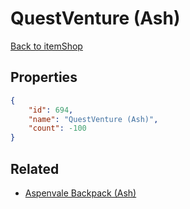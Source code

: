 # QuestVenture (Ash)

<no description available>

[Back to itemShop](../item-shops.md)

## Properties

```json
{
    "id": 694,
    "name": "QuestVenture (Ash)",
    "count": -100
}
```

## Related

- [Aspenvale Backpack (Ash)](../items/20180-aspenvale-backpack-ash.md)


